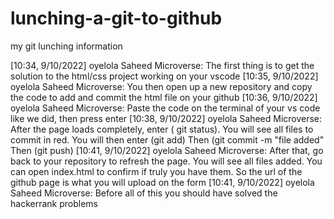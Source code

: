# lunching-a-git-to-github
my git lunching information


[10:34, 9/10/2022] oyelola Saheed Microverse: The first thing is to get the solution to the html/css project working on your vscode
[10:35, 9/10/2022] oyelola Saheed Microverse: You then open up a new repository and copy the code to add and commit the html file on your github
[10:36, 9/10/2022] oyelola Saheed Microverse: Paste the code on the terminal of your vs code like we did, then press enter
[10:38, 9/10/2022] oyelola Saheed Microverse: After the page loads completely, enter ( git status). You will see all files to commit in red.
You will then enter (git add)
Then (git commit -m "file added"
Then (git push)
[10:41, 9/10/2022] oyelola Saheed Microverse: After that, go back to your repository to refresh the page. You will see all files added. You can open index.html to confirm if truly you have them. So the url of the github page is what you will upload on the form
[10:41, 9/10/2022] oyelola Saheed Microverse: Before all of this you should have solved the hackerrank problems
